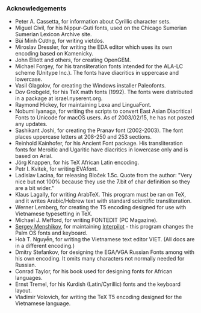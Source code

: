 ﻿### Acknowledgements
* Peter A. Cassetta, for information about Cyrillic character sets.
* Miguel Civil, for his Nippur-Guti fonts, used on the Chicago Sumerian Sumerian Lexicon Archive site.
* Bùi Minh Cương, for writing vietdos.
* Miroslav Dressler, for writing the EDA editor which uses its own encoding based on Kamenicky.
* John Elliott and others, for creating OpenGEM.
* Michael Forgey, for his transliteration fonts intended for the ALA-LC scheme (Unitype Inc.). The fonts have diacritics in uppercase and lowercase.
* Vasil Glagolov, for creating the Windows installer Paleofonts.
* Dov Grobgeld, for his TeX math fonts (1992). The fonts were distributed in a package at israel.nyserent.org.
* Raymond Hickey, for maintaining Lexa and LinguaFont.
* Nobumi Iyanaga, for writing the scripts to convert East Asian Diacritical Fonts to Unicode for macOS users. As of 2003/02/15, he has not posted any updates.
* Sashikant Joshi, for creating the Pranav font (2002-2003). The font places uppercase letters at 208-250 and 253 sections.
* Reinhold Kainhofer, for his Ancient Font package. His transliteration fonts for Meroitic and Ugaritic have diacritics in lowercase only and is based on Arial.
* Jörg Knappen, for his TeX African Latin encoding.
* Petr I. Kvitek, for writing EVAfont.
* Ladislav Lacina, for releasing Bloček 1.5c. Quote from the author: "Very nice but not 100% because they use the 7.bit of char definition so they are a bit wider."
* Klaus Lagally, for writing ArabTeX. This program must be ran on TeX, and it writes Arabic/Hebrew text with standard scientific transliteration.
* Werner Lemberg, for creating the T5 encoding designed for use with Vietnamese typesetting in TeX.
* Michael J. Mefford, for writing FONTEDIT (PC Magazine).
* [Sergey Menshikov](https://sergem.net/), for maintaining [Interpilot](https://sergem.net/interpilot/) - this program changes the Palm OS fonts and keyboard.
* Hoà T. Nguyễn, for writing the Vietnamese text editor VIET. (All docs are in a different encoding.)
* Dmitry Stefankov, for designing the EGA/VGA Russian Fonts among with his own encoding. It omits many characters not normally needed for Russian.
* Conrad Taylor, for his book used for designing fonts for African languages.
* Ernst Tremel, for his Kurdish (Latin/Cyrillic) fonts and the keyboard layout.
* Vladimir Volovich, for writing the TeX T5 encoding designed for the Vietnamese language.
